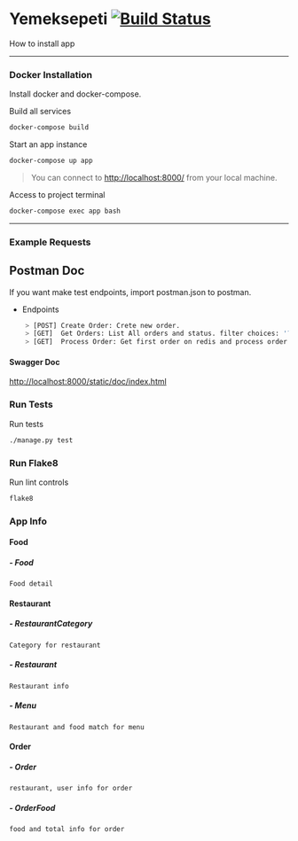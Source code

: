 # Yemeksepeti [![Build Status](https://app.travis-ci.com/mkaykisiz/yscase.svg?token=AxZxQfARJUyhfvh44dda&branch=master)](https://app.travis-ci.com/mkaykisiz/yscase)
How to install app

---

### Docker Installation
Install docker and docker-compose.

Build all services
```bash
docker-compose build
```

Start an app instance
```bash
docker-compose up app
```

> You can connect to <http://localhost:8000/> from your local machine.

Access to project terminal
```bash
docker-compose exec app bash
```

---

### Example Requests
## Postman Doc
If you want make test endpoints, import postman.json to postman.
- Endpoints
```bash
    > [POST] Create Order: Crete new order.
    > [GET]  Get Orders: List All orders and status. filter choices: '?status=waiting'
    > [GET]  Process Order: Get first order on redis and process order 
```
#### Swagger Doc

<http://localhost:8000/static/doc/index.html>

### Run Tests 
Run tests
```bash
./manage.py test
```

### Run Flake8 
Run lint controls
```bash
flake8
```

### App Info
#### Food
##### - Food
    Food detail
#### Restaurant
##### - RestaurantCategory
    Category for restaurant
##### - Restaurant
    Restaurant info
##### - Menu
    Restaurant and food match for menu
#### Order
##### - Order
    restaurant, user info for order 
##### - OrderFood
    food and total info for order
